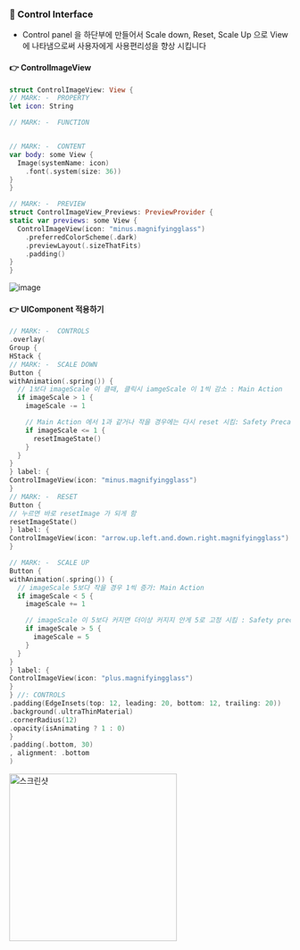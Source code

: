 ### 🔷 Control Interface

- Control panel 을 하단부에 만들어서 Scale down, Reset, Scale Up 으로 View 에 나타냄으로써 사용자에게 사용편리성을 향상 시킵니다

#### 👉 ControlImageView

```swift
struct ControlImageView: View {
// MARK: -  PROPERTY
let icon: String

// MARK: -  FUNCTION


// MARK: -  CONTENT
var body: some View {
  Image(systemName: icon)
    .font(.system(size: 36))
}
}

// MARK: -  PREVIEW
struct ControlImageView_Previews: PreviewProvider {
static var previews: some View {
  ControlImageView(icon: "minus.magnifyingglass")
    .preferredColorScheme(.dark)
    .previewLayout(.sizeThatFits)
    .padding()
}
}
```

![image](https://user-images.githubusercontent.com/28912774/148844027-cb38d8f1-3768-487a-ac44-3725aa5687cb.png)

#### 👉 UIComponent 적용하기

```swift
// MARK: -  CONTROLS
.overlay(
Group {
HStack {
// MARK: -  SCALE DOWN
Button {
withAnimation(.spring()) {
  // 1보다 imageScale 이 클때, 클릭시 iamgeScale 이 1씩 감소 : Main Action
  if imageScale > 1 {
    imageScale -= 1

    // Main Action 에서 1과 같거나 작을 경우에는 다시 reset 시킴: Safety Precaution
    if imageScale <= 1 {
      resetImageState()
    }
  }
}
} label: {
ControlImageView(icon: "minus.magnifyingglass")
}
// MARK: -  RESET
Button {
// 누르면 바로 resetImage 가 되게 함
resetImageState()
} label: {
ControlImageView(icon: "arrow.up.left.and.down.right.magnifyingglass")
}

// MARK: -  SCALE UP
Button {
withAnimation(.spring()) {
  // imageScale 5보다 작을 경우 1씩 증가: Main Action
  if imageScale < 5 {
    imageScale += 1

    // imageScale 이 5보다 커지면 더이상 커지지 안게 5로 고정 시킴 : Safety precaution
    if imageScale > 5 {
      imageScale = 5
    }
  }
}
} label: {
ControlImageView(icon: "plus.magnifyingglass")
}
} //: CONTROLS
.padding(EdgeInsets(top: 12, leading: 20, bottom: 12, trailing: 20))
.background(.ultraThinMaterial)
.cornerRadius(12)
.opacity(isAnimating ? 1 : 0)
}
.padding(.bottom, 30)
, alignment: .bottom
)
```

<img width="300" alt="스크린샷" src="https://user-images.githubusercontent.com/28912774/148845832-02ac8b88-6a13-4c3a-86ef-34ececae486f.gif">

